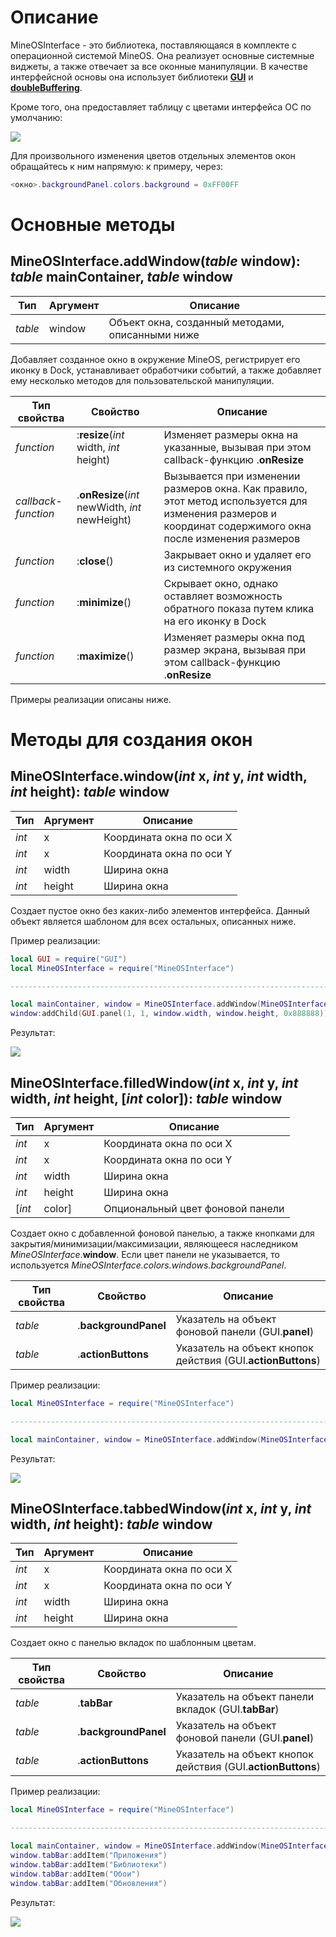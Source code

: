 
Oписание
======

MineOSInterface - это библиотека, поставляющаяся в комплекте с операционной системой MineOS. Она реализует основные системные виджеты, а также отвечает за все оконные манипуляции. В качестве интерфейсной основы она использует библиотеки **[GUI](https://github.com/IgorTimofeev/OpenComputers/blob/master/Documentation/GUI.md)** и **[doubleBuffering](https://github.com/IgorTimofeev/OpenComputers/blob/master/Documentation/doubleBuffering.md)**.

Кроме того, она предоставляет таблицу с цветами интерфейса ОС по умолчанию:

![](https://i.imgur.com/xm40hG3.png)

Для произвольного изменения цветов отдельных элементов окон обращайтесь к ним напрямую: к примеру, через:

```lua
<окно>.backgroundPanel.colors.background = 0xFF00FF
```

Основные методы
======

MineOSInterface.**addWindow**(*table* window): *table* mainContainer, *table* window
-----------------------------------------------------------

| Тип | Аргумент | Описание |
| ------ | ------ | ------ |
| *table* | window | Объект окна, созданный методами, описанными ниже |

Добавляет созданное окно в окружение MineOS, регистрирует его иконку в Dock, устанавливает обработчики событий, а также добавляет ему несколько методов для пользовательской манипуляции.

| Тип свойства | Свойство |Описание |
| ------ | ------ | ------ |
| *function* | :**resize**(*int* width, *int* height) | Изменяет размеры окна на указанные, вызывая при этом callback-функцию .**onResize** |
| *callback-function* | .**onResize**(*int* newWidth, *int* newHeight) | Вызывается при изменении размеров окна. Как правило, этот метод используется для изменения размеров и координат содержимого окна после изменения размеров |
| *function* | :**close**() | Закрывает окно и удаляет его из системного окружения |
| *function* | :**minimize**() | Скрывает окно, однако оставляет возможность обратного показа путем клика на его иконку в Dock |
| *function* | :**maximize**() | Изменяет размеры окна под размер экрана, вызывая при этом callback-функцию .**onResize** |

Примеры реализации описаны ниже.

Методы для создания окон
======

MineOSInterface.**window**(*int* x, *int* y, *int* width, *int* height): *table* window
-----------------------------------------------------------

| Тип | Аргумент | Описание |
| ------ | ------ | ------ |
| *int* | x | Координата окна по оси X |
| *int* | x | Координата окна по оси Y |
| *int* | width | Ширина окна |
| *int* | height | Ширина окна |

Создает пустое окно без каких-либо элементов интерфейса. Данный объект является шаблоном для всех остальных, описанных ниже.

Пример реализации:

```lua
local GUI = require("GUI")
local MineOSInterface = require("MineOSInterface")

------------------------------------------------------------------------------------------------------

local mainContainer, window = MineOSInterface.addWindow(MineOSInterface.window(1, 1, 88, 25))
window:addChild(GUI.panel(1, 1, window.width, window.height, 0x888888))
```

Результат:

![](https://i.imgur.com/lhrm0z6.png?1)

MineOSInterface.**filledWindow**(*int* x, *int* y, *int* width, *int* height, [*int* color]): *table* window
-----------------------------------------------------------

| Тип | Аргумент | Описание |
| ------ | ------ | ------ |
| *int* | x | Координата окна по оси X |
| *int* | x | Координата окна по оси Y |
| *int* | width | Ширина окна |
| *int* | height | Ширина окна |
| [*int* | color] | Опциональный цвет фоновой панели |

Создает окно с добавленной фоновой панелью, а также кнопками для закрытия/минимизации/максимизации, являющееся наследником  *MineOSInterface*.**window**. Если цвет панели не указывается, то используется *MineOSInterface.colors.windows.backgroundPanel*.

| Тип свойства | Свойство |Описание |
| ------ | ------ | ------ |
| *table* | .**backgroundPanel** | Указатель на объект фоновой панели (GUI.**panel**) |
| *table* | .**actionButtons** | Указатель на объект кнопок действия (GUI.**actionButtons**) |

Пример реализации:

```lua
local MineOSInterface = require("MineOSInterface")

------------------------------------------------------------------------------------------------------

local mainContainer, window = MineOSInterface.addWindow(MineOSInterface.filledWindow(1, 1, 88, 25, 0xF0F0F0))
```

Результат:

![](https://i.imgur.com/YlCOx68.png?1)

MineOSInterface.**tabbedWindow**(*int* x, *int* y, *int* width, *int* height): *table* window
-----------------------------------------------------------

| Тип | Аргумент | Описание |
| ------ | ------ | ------ |
| *int* | x | Координата окна по оси X |
| *int* | x | Координата окна по оси Y |
| *int* | width | Ширина окна |
| *int* | height | Ширина окна |

Создает окно с панелью вкладок по шаблонным цветам.

| Тип свойства | Свойство |Описание |
| ------ | ------ | ------ |
| *table* | .**tabBar** | Указатель на объект панели вкладок (GUI.**tabBar**) |
| *table* | .**backgroundPanel** | Указатель на объект фоновой панели (GUI.**panel**) |
| *table* | .**actionButtons** | Указатель на объект кнопок действия (GUI.**actionButtons**) |

Пример реализации:

```lua
local MineOSInterface = require("MineOSInterface")

------------------------------------------------------------------------------------------------------

local mainContainer, window = MineOSInterface.addWindow(MineOSInterface.tabbedWindow(1, 1, 88, 25))
window.tabBar:addItem("Приложения")
window.tabBar:addItem("Библиотеки")
window.tabBar:addItem("Обои")
window.tabBar:addItem("Обновления")
```

Результат:

![](https://i.imgur.com/294FatT.png?1)

